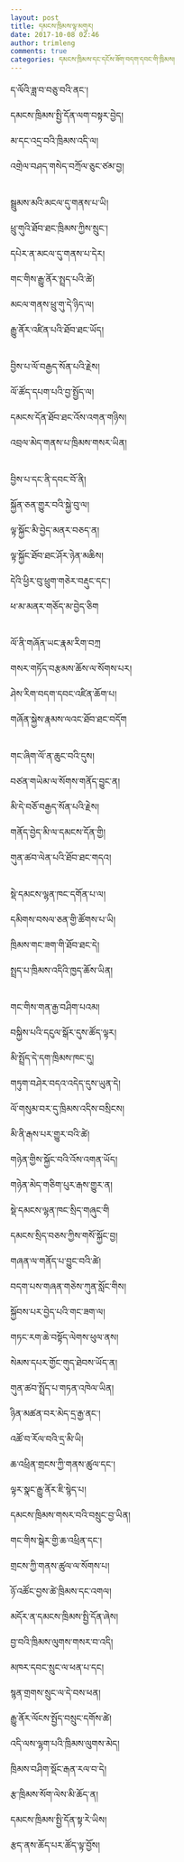```yaml
---
layout: post
title: དམངས་ཁྲིམས་ལྟ་མགུར། 
date: 2017-10-08 02:46
author: trimleng
comments: true
categories: དམངས་ཁྲིམས་དང་དངོས་ཟོག་བདག་དབང་གི་ཁྲིམས།
---
```

<div><span style="font-size: 12pt;">ད་ལོའི་ཟླ་བ་བཅུ་བའི་ནང་། </span></div>
<div><span style="font-size: 12pt;">དམངས་ཁྲིམས་སྤྱི་དོན་ལག་བསྟར་བྱེ<wbr />ད།</span></div>
<div><span style="font-size: 12pt;">མ་དང་འདྲ་བའི་ཁྲིམས་འདི་ལ། </span></div>
<div><span style="font-size: 12pt;">འགྲེལ་བཤད་གསེད་བཀྲོལ་ཅུང་ཙམ་བྱ<wbr />། </span></div>
<div></div>
<!--more-->
<div><span style="font-size: 12pt;"> </span></div>
<div><span style="font-size: 12pt;">སྦྲུམས་མའི་མངལ་དུ་གནས་པ་ཡི།</span></div>
<div><span style="font-size: 12pt;">ཕྲུ་གུའི་ཐོབ་ཐང་ཁྲིམས་ཀྱིས་སྲུ<wbr />ང་། </span></div>
<div><span style="font-size: 12pt;">དཔེར་ན་མངལ་དུ་གནས་པ་དེར། </span></div>
<div><span style="font-size: 12pt;">གང་གིས་རྒྱུ་ནོར་སྤྲད་པའི་ཚེ། </span></div>
<div><span style="font-size: 12pt;">མངལ་གནས་ཕྲུ་གུ་དེ་ཉིད་ལ། </span></div>
<div><span style="font-size: 12pt;">རྒྱུ་ནོར་འཛིན་པའི་ཐོབ་ཐང་ཡོད། </span></div>
<div><span style="font-size: 12pt;"> </span></div>
<div><span style="font-size: 12pt;">བྱིས་པ་ལོ་བརྒྱད་སོན་པའི་རྗེས། </span></div>
<div><span style="font-size: 12pt;">ལོ་ཚོད་དཔག་པའི་བྱ་སྤྱོད་ལ། </span></div>
<div><span style="font-size: 12pt;">དམངས་དོན་ཐོབ་ཐང་འོས་འགན་གཉིས། </span></div>
<div><span style="font-size: 12pt;">འབྲལ་མེད་གནས་པ་ཁྲིམས་གསར་ཡིན། </span></div>
<div><span style="font-size: 12pt;"> </span></div>
<div><span style="font-size: 12pt;">བྱིས་པ་དང་ནི་དབང་བོ་ནི། </span></div>
<div><span style="font-size: 12pt;">སྐྱོན་ཅན་གྱུར་བའི་སྐྱེ་བུ་ལ། </span></div>
<div><span style="font-size: 12pt;">ལྟ་སྐྱོང་མི་བྱེད་མནར་བཅད་ན། </span></div>
<div><span style="font-size: 12pt;">ལྟ་སྐྱོང་ཐོབ་ཐང་ཤོར་ཉེན་མཆིས། </span></div>
<div><span style="font-size: 12pt;">དེའི་ཕྱིར་བུ་ཕྲུག་གཅེར་བརྡུང་<wbr />དང་། </span></div>
<div><span style="font-size: 12pt;">ཕ་མ་མནར་གཅོད་མ་བྱེད་ཅིག </span></div>
<div><span style="font-size: 12pt;"> </span></div>
<div><span style="font-size: 12pt;">ལོ་ནི་གཞོན་ཡང་རྣམ་རིག་བཀྲ </span></div>
<div><span style="font-size: 12pt;">གསར་གཏོད་བརྩམས་ཆོས་ལ་སོགས་པར། </span></div>
<div><span style="font-size: 12pt;">ཤེས་རིག་བདག་དབང་འཛིན་ཆོག་པ། </span></div>
<div><span style="font-size: 12pt;">གཞོན་སྐྱེས་རྣམས་ལའང་ཐོབ་ཐང་བདོ<wbr />ག </span></div>
<div><span style="font-size: 12pt;"> </span></div>
<div><span style="font-size: 12pt;">གང་ཞིག་ལོ་ན་ཆུང་བའི་དུས། </span></div>
<div><span style="font-size: 12pt;">བཙན་གཡེམ་ལ་སོགས་གནོད་བྱུང་ན། </span></div>
<div><span style="font-size: 12pt;">མི་དེ་བཅོ་བརྒྱད་སོན་པའི་རྗེས། </span></div>
<div><span style="font-size: 12pt;">གནོད་བྱེད་མི་ལ་དམངས་དོན་གྱི། </span></div>
<div><span style="font-size: 12pt;">གུན་ཚབ་ལེན་པའི་ཐོབ་ཐང་གདའ། </span></div>
<div><span style="font-size: 12pt;"> </span></div>
<div><span style="font-size: 12pt;">སྡེ་དམངས་ལྷན་ཁང་དགོན་པ་ལ། </span></div>
<div><span style="font-size: 12pt;">དམིགས་བསལ་ཅན་གྱི་ཚོགས་པ་ཡི། </span></div>
<div><span style="font-size: 12pt;">ཁྲིམས་གང་ཟག་གི་ཐོབ་ཐང་དེ། </span></div>
<div><span style="font-size: 12pt;">སྤྲད་པ་ཁྲིམས་འདིའི་ཁྱད་ཆོས་ཡི<wbr />ན། </span></div>
<div><span style="font-size: 12pt;"> </span></div>
<div><span style="font-size: 12pt;">གང་གིས་གན་རྒྱ་བཤིག་པའམ། </span></div>
<div><span style="font-size: 12pt;">བསྐྱིས་པའི་དངུལ་སྒོར་དུས་ཚོད་<wbr />ལྟར། </span></div>
<div><span style="font-size: 12pt;">མི་སྤྲོད་དེ་དག་ཁྲིམས་ཁང་དུ། </span></div>
<div><span style="font-size: 12pt;">གཏུག་བཤེར་བདའ་འདེད་དུས་ཡུན་དེ།<wbr /> </span></div>
<div><span style="font-size: 12pt;">ལོ་གསུམ་བར་དུ་ཁྲིམས་འདིས་བསྲི<wbr />ངས། </span></div>
<div></div>
<div><span style="font-size: 12pt;">མི་ནི་རྒས་པར་གྱུར་བའི་ཚེ། </span></div>
<div><span style="font-size: 12pt;">གཉེན་གྱིས་སྐྱོང་བའི་འོས་འགན་ཡོ<wbr />ད། </span></div>
<div><span style="font-size: 12pt;">གཉེན་མེད་གཅིག་པུར་རྒས་གྱུར་ན། </span></div>
<div><span style="font-size: 12pt;">སྡེ་དམངས་ལྷན་ཁང་སྲིད་གཞུང་གི </span></div>
<div><span style="font-size: 12pt;">དམངས་སྲིད་བཅས་ཀྱིས་གསོ་སྐྱོང་<wbr />བྱ། </span></div>
<div></div>
<div><span style="font-size: 12pt;">གཞན་ལ་གནོད་པ་བྱུང་བའི་ཚེ། </span></div>
<div><span style="font-size: 12pt;">བདག་པས་གཞན་གཅེས་ཀུན་སློང་གིས། </span></div>
<div><span style="font-size: 12pt;">སྐྱོབས་པར་བྱེད་པའི་གང་ཟག་ལ། </span></div>
<div><span style="font-size: 12pt;">གཏང་རག་ཆེ་བསྟོད་ལེགས་ཕུལ་ནས། </span></div>
<div><span style="font-size: 12pt;">སེམས་དཔར་གྱོང་གུད་ཐེབས་ཡོད་ན། </span></div>
<div><span style="font-size: 12pt;">གུན་ཚབ་སྤྲོད་པ་གཏན་འཁེལ་ཡིན། </span></div>
<div></div>
<div><span style="font-size: 12pt;">ཉིན་མཚན་བར་མེད་དྲ་རྒྱ་ནང་།</span></div>
<div><span style="font-size: 12pt;">འཚོ་བ་རོལ་བའི་དྲ་མི་ཡི། </span></div>
<div><span style="font-size: 12pt;">ཆ་འཕྲིན་གྲངས་ཀྱི་གནས་ཚུལ་དང་། </span></div>
<div><span style="font-size: 12pt;">ལྟར་སྣང་རྒྱུ་ནོར་ཇི་སྙེད་པ། </span></div>
<div><span style="font-size: 12pt;">དམངས་ཁྲིམས་གསར་བའི་བསྲུང་བྱ་ཡི<wbr />ན། </span></div>
<div><span style="font-size: 12pt;">གང་གིས་སྒེར་གྱི་ཆ་འཕྲིན་དང་། </span></div>
<div><span style="font-size: 12pt;">གྲངས་ཀྱི་གནས་ཚུལ་ལ་སོགས་པ། </span></div>
<div><span style="font-size: 12pt;">ཉོ་འཚོང་བྱས་ཚེ་ཁྲིམས་དང་འགལ། </span></div>
<div></div>
<div><span style="font-size: 12pt;">མདོར་ན་དམངས་ཁྲིམས་སྤྱི་དོན་ཞེ<wbr />ས། </span></div>
<div><span style="font-size: 12pt;">བྱ་བའི་ཁྲིམས་ལུགས་གསར་བ་འདི། </span></div>
<div><span style="font-size: 12pt;">མཁར་དབང་སྲུང་ལ་ཕན་པ་དང། </span></div>
<div><span style="font-size: 12pt;">སྙན་གྲགས་སྲུང་ལ་དེ་བས་ཕན། </span></div>
<div><span style="font-size: 12pt;">རྒྱུ་ནོར་ལོངས་སྤྱོད་བསྲུང་དགོ<wbr />ས་ཚེ། </span></div>
<div><span style="font-size: 12pt;">འདི་ལས་ལྷག་པའི་ཁྲིམས་ལུགས་མེད།<wbr /> </span></div>
<div></div>
<div><span style="font-size: 12pt;">ཁྲིམས་བཤིག་སྡོང་རྒན་རལ་བ་དེ། </span></div>
<div><span style="font-size: 12pt;">རྩ་ཁྲིམས་སོག་ལེས་མི་ཆོད་ན། </span></div>
<div><span style="font-size: 12pt;">དམངས་ཁྲིམས་སྤྱི་དོན་སྟ་རེ་ཡིས།<wbr /> </span></div>
<div><span style="font-size: 12pt;">རྩད་ནས་ཆོད་པར་ཚོད་ལྟ་བྱོས། </span></div>
